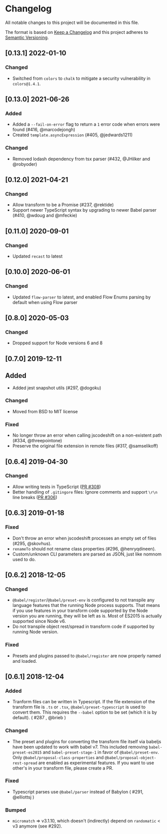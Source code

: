 # Changelog
All notable changes to this project will be documented in this file.

The format is based on [Keep a Changelog](https://keepachangelog.com/en/1.0.0/)
and this project adheres to [Semantic Versioning](https://semver.org/spec/v2.0.0.html).

## [0.13.1] 2022-01-10

### Changed

- Switched from `colors` to `chalk` to mitigate a security vulnerability in `colors@1.4.1`.

## [0.13.0] 2021-06-26

### Added

- Added a `--fail-on-error` flag to return a `1` error code when errors were found (#416, @marcodejongh)
- Created `template.asyncExpression` (#405, @jedwards1211)

### Changed

- Removed lodash dependency from tsx parser (#432, @JHilker and @robyoder)

## [0.12.0] 2021-04-21
### Changed
- Allow transform to be a Promise (#237, @rektide)
- Support newer TypeScript syntax by upgrading to newer Babel parser (#410, @wdoug and @mfeckie)

## [0.11.0] 2020-09-01
### Changed
- Updated `recast` to latest

## [0.10.0] 2020-06-01
### Changed
- Updated `flow-parser` to latest, and enabled Flow Enums parsing by default when using Flow parser

## [0.8.0] 2020-05-03
### Changed
- Dropped support for Node versions 6 and 8

## [0.7.0] 2019-12-11
## Added
- Added jest snapshot utils (#297, @dogoku)

### Changed
- Moved from BSD to MIT license

### Fixed
- No longer throw an error when calling jscodeshift on a non-existent path (#334, @threepointone)
- Preserve the original file extension in remote files (#317, @samselikoff)

## [0.6.4] 2019-04-30
### Changed
- Allow writing tests in TypeScript ([PR #308](https://github.com/facebook/jscodeshift/pull/308))
- Better handling of `.gitingore` files: Ignore comments and support `\r\n` line breaks ([PR #306](https://github.com/facebook/jscodeshift/pull/306))


## [0.6.3] 2019-01-18
### Fixed
- Don't throw an error when jscodeshift processes an empty set of files (#295,
@skovhus).
- `renameTo` should not rename class properties (#296, @henryqdineen).
- Custom/unknown CLI parameters are parsed as JSON, just like nomnom used to
do.


## [0.6.2] 2018-12-05
### Changed
- `@babel/register`/`@babel/preset-env` is configured to not transpile any
language features that the running Node process supports. That means if you use
features in your transform code supported by the Node version you are running,
they will be left as is. Most of ES2015 is actually supported since Node v6.
- Do not transpile object rest/spread in transform code if supported by running
Node version.

### Fixed
- Presets and plugins passed to `@babel/register` are now properly named and
  loaded.


## [0.6.1] 2018-12-04
### Added
- Tranform files can be written in Typescript. If the file extension of the
transform file is `.ts` or `.tsx`, `@babel/preset-typescript` is used to
convert them. This requires the `--babel` option to be set (which it is by
default). ( #287 , @brieb )

### Changed
- The preset and plugins for converting the transform file itself via babeljs
have been updated to work with babel v7. This included removing
`babel-preset-es2015` and `babel-preset-stage-1` in favor of
`@babel/preset-env`. Only `@babel/proposal-class-properties` and
`@babel/proposal-object-rest-spread` are enabled as experimental features. If
you want to use other's in your transform file, please create a PR.

### Fixed
- Typescript parses use `@babel/parser` instead of Babylon ( #291, @elliottsj )

### Bumped
- `micromatch` => v3.1.10, which doesn't (indirectly) depend on `randomatic` <
v3 anymore (see #292).
